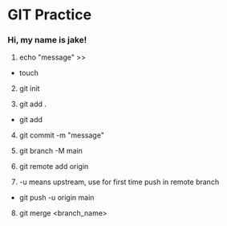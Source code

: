# GIT Practice
### Hi, my name is jake!

<!-- # Create new file -->
1. echo "message" >> <filename>
- touch <filename>

<!-- initialize the folder -->
2. git init

<!-- add the files -->
3. git add .
- git add <filename>

<!-- commit the tracked files -->
4. git commit -m "message"

<!-- force rename and overwrite the existing main branch if existing -->
5. git branch -M main

<!-- to add the remote repository to your local -->
6. git remote add origin <remote URL>

<!-- your committed files will now push to main branch -->
7. -u means upstream, use for first time push in remote branch
- git push -u origin main

<!-- go to main branch -->
8. git merge <branch_name>
